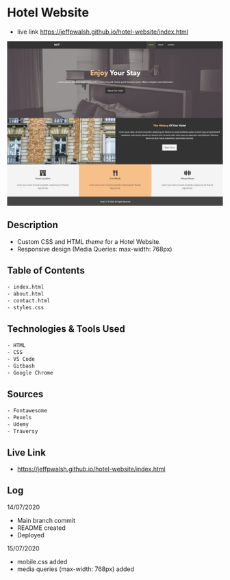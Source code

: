 # Hotel Website 
 - live link https://jeffpwalsh.github.io/hotel-website/index.html
 
 
 ![HOTEL WEBSITE RENDER](/render.JPG)
 
 
 ## Description
 - Custom CSS and HTML *theme* for a Hotel Website.
 - Responsive design (Media Queries: max-width: 768px)
 
## Table of Contents
``` 
- index.html
- about.html
- contact.html
- styles.css
```
    
## Technologies & Tools Used

``` 
- HTML
- CSS
- VS Code
- Gitbash
- Google Chrome
```

## Sources

``` 
- Fontawesome
- Pexels
- Udemy
- Traversy
```
     
## Live Link

- https://jeffpwalsh.github.io/hotel-website/index.html
  
 ## Log
 14/07/2020
 
- Main branch commit
- README created
- Deployed

15/07/2020

- mobile.css added
- media queries (max-width: 768px) added



  
 
 
  
 
 
